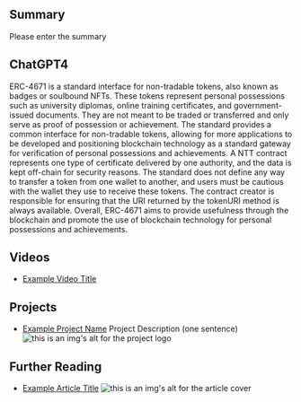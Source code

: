 ## Summary

Please enter the summary

## ChatGPT4

ERC-4671 is a standard interface for non-tradable tokens, also known as badges or soulbound NFTs. These tokens represent personal possessions such as university diplomas, online training certificates, and government-issued documents. They are not meant to be traded or transferred and only serve as proof of possession or achievement. The standard provides a common interface for non-tradable tokens, allowing for more applications to be developed and positioning blockchain technology as a standard gateway for verification of personal possessions and achievements. A NTT contract represents one type of certificate delivered by one authority, and the data is kept off-chain for security reasons. The standard does not define any way to transfer a token from one wallet to another, and users must be cautious with the wallet they use to receive these tokens. The contract creator is responsible for ensuring that the URI returned by the tokenURI method is always available. Overall, ERC-4671 aims to provide usefulness through the blockchain and promote the use of blockchain technology for personal possessions and achievements.

## Videos

- [Example Video Title](https://www.youtube.com/watch?v=TDGq4aeevgY)

## Projects

- [Example Project Name](https://xxxx.xxx/xxxxx) Project Description (one sentence) ![this is an img's alt for the project logo](https://xxxx.xxx/project-logo.xxx)

## Further Reading

- [Example Article Title](https://xxxx.xxx/xxxxx) ![this is an img's alt for the article cover](https://xxxx.xxx/article-cover.xxx)
